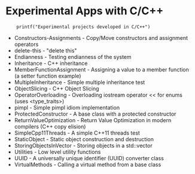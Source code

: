 Experimental Apps with C/C++
==============

```
    printf("Experimental projects developed in C/C++")
```

* Constructors-Assignments - Copy/Move constructors and assignment operators
* delete-this - "delete this"
* Endianness - Testing endianness of the system
* Inheritance - C++ inheritance
* MemberFunctionAssignment - Assigning a value to a member function (a setter function example)
* MultipleInheritance - Simple multiple inheritance test
* ObjectSlicing - C++ Object Slicing
* OperatorOverloading - Overloading iostream operator << for enums (uses <type_traits>)
* pimpl - Simple pimpl idiom implementation
* ProtectedConstructor - A base class with a protected constructor
* ReturnValueOptimization - Return Value Optimization in modern compilers (C++ copy elision)
* SimpleCpp11Threads - A simple C++11 threads test
* StaticObject - Static object construction and destruction
* StoringObjectsInVector - Storing objects in a std::vector<T>
* Utilities - Low level utility functions
* UUID - A universally unique identifier (UUID) converter class
* VirtualMethods - Calling a virtual method from a base class
